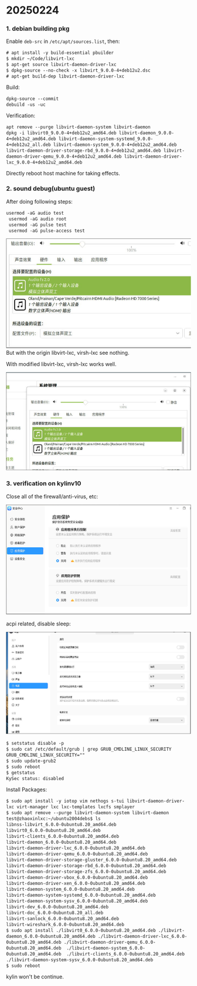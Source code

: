# 20250224
### 1. debian building pkg
Enable `deb-src` in `/etc/apt/sources.list`, then:    

```
# apt install -y build-essential pbuilder
$ mkdir ~/Code/libvirt-lxc
$ apt-get source libvirt-daemon-driver-lxc
$ dpkg-source --no-check -x libvirt_9.0.0-4+deb12u2.dsc
# apt-get build-dep libvirt-daemon-driver-lxc
```
Build:    

```
dpkg-source --commit
debuild -us -uc
```
Verification:     

```
apt remove --purge libvirt-daemon-system libvirt-daemon
dpkg -i libvirt0_9.0.0-4+deb12u2_amd64.deb libvirt-daemon_9.0.0-4+deb12u2_amd64.deb libvirt-daemon-system-systemd_9.0.0-4+deb12u2_all.deb libvirt-daemon-system_9.0.0-4+deb12u2_amd64.deb  libvirt-daemon-driver-storage-rbd_9.0.0-4+deb12u2_amd64.deb libvirt-daemon-driver-qemu_9.0.0-4+deb12u2_amd64.deb libvirt-daemon-driver-lxc_9.0.0-4+deb12u2_amd64.deb
```
Directly reboot host machine for taking effects.   
### 2. sound debug(ubuntu guest)
After doing following steps:     

```
usermod -aG audio test
 usermod -aG audio root
 usermod -aG pulse test
 usermod -aG pulse-access test
```
![./images/20250224_092017_x.jpg](./images/20250224_092017_x.jpg)
But with the origin libvirt-lxc, virsh-lxc see nothing.  

With modified libvirt-lxc, virsh-lxc works well.  

![./images/20250224_093513_x.jpg](./images/20250224_093513_x.jpg)

### 3. verification on kylinv10
Close all of the firewall/anti-virus, etc:    

![./images/20250224_120949_x.jpg](./images/20250224_120949_x.jpg)

acpi related, disable sleep:    

![./images/20250224_121145_x.jpg](./images/20250224_121145_x.jpg)

```
$ setstatus disable -p
$ sudo cat /etc/default/grub | grep GRUB_CMDLINE_LINUX_SECURITY
GRUB_CMDLINE_LINUX_SECURITY=""
$ sudo update-grub2
$ sudo reboot
$ getstatus 
KySec status: disabled
```
Install Packages:     

```
$ sudo apt install -y iotop vim nethogs s-tui libvirt-daemon-driver-lxc virt-manager lxc lxc-templates lxcfs smplayer
$ sudo apt remove --purge libvirt-daemon-system libvirt-daemon
test@zhaoxinlxc:~/ubuntu2004debs$ ls
libnss-libvirt_6.0.0-0ubuntu8.20_amd64.deb
libvirt0_6.0.0-0ubuntu8.20_amd64.deb
libvirt-clients_6.0.0-0ubuntu8.20_amd64.deb
libvirt-daemon_6.0.0-0ubuntu8.20_amd64.deb
libvirt-daemon-driver-lxc_6.0.0-0ubuntu8.20_amd64.deb
libvirt-daemon-driver-qemu_6.0.0-0ubuntu8.20_amd64.deb
libvirt-daemon-driver-storage-gluster_6.0.0-0ubuntu8.20_amd64.deb
libvirt-daemon-driver-storage-rbd_6.0.0-0ubuntu8.20_amd64.deb
libvirt-daemon-driver-storage-zfs_6.0.0-0ubuntu8.20_amd64.deb
libvirt-daemon-driver-vbox_6.0.0-0ubuntu8.20_amd64.deb
libvirt-daemon-driver-xen_6.0.0-0ubuntu8.20_amd64.deb
libvirt-daemon-system_6.0.0-0ubuntu8.20_amd64.deb
libvirt-daemon-system-systemd_6.0.0-0ubuntu8.20_amd64.deb
libvirt-daemon-system-sysv_6.0.0-0ubuntu8.20_amd64.deb
libvirt-dev_6.0.0-0ubuntu8.20_amd64.deb
libvirt-doc_6.0.0-0ubuntu8.20_all.deb
libvirt-sanlock_6.0.0-0ubuntu8.20_amd64.deb
libvirt-wireshark_6.0.0-0ubuntu8.20_amd64.deb
$ sudo apt install ./libvirt0_6.0.0-0ubuntu8.20_amd64.deb ./libvirt-daemon_6.0.0-0ubuntu8.20_amd64.deb ./libvirt-daemon-driver-lxc_6.0.0-0ubuntu8.20_amd64.deb ./libvirt-daemon-driver-qemu_6.0.0-0ubuntu8.20_amd64.deb  ./libvirt-daemon-system_6.0.0-0ubuntu8.20_amd64.deb  ./libvirt-clients_6.0.0-0ubuntu8.20_amd64.deb ./libvirt-daemon-system-sysv_6.0.0-0ubuntu8.20_amd64.deb
$ sudo reboot
```
kylin won't be continue.   

